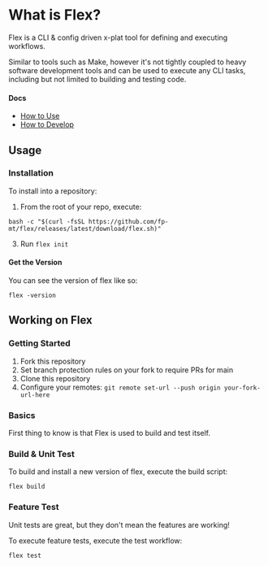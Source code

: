 # What is Flex?

Flex is a CLI & config driven x-plat tool for defining and executing workflows.

Similar to tools such as Make, however it's not tightly coupled to heavy software development tools and can be used to execute any CLI tasks, including but not limited to building and testing code.

#### Docs
- [How to Use](#usage)
- [How to Develop](#working-on-flex)

## Usage

### Installation

To install into a repository:

1. From the root of your repo, execute:
```
bash -c "$(curl -fsSL https://github.com/fp-mt/flex/releases/latest/download/flex.sh)"
```
3. Run `flex init`

#### Get the Version

You can see the version of flex like so:

    flex -version

## Working on Flex

### Getting Started

1. Fork this repository
2. Set branch protection rules on your fork to require PRs for main
3. Clone this repository
4. Configure your remotes: `git remote set-url --push origin your-fork-url-here`

### Basics

First thing to know is that Flex is used to build and test itself.

### Build & Unit Test

To build and install a new version of flex, execute the build script:

    flex build

### Feature Test

Unit tests are great, but they don't mean the features are working!

To execute feature tests, execute the test workflow:

    flex test
